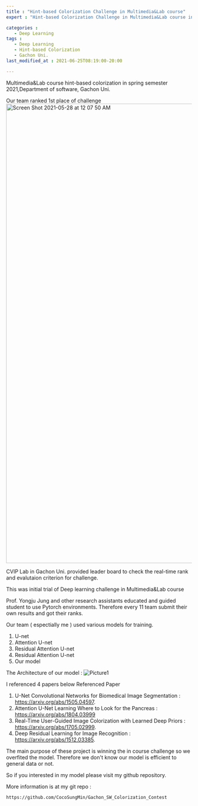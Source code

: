 ```yaml
---
title : "Hint-based Colorization Challenge in Multimedia&Lab course"
expert : "Hint-based Colorization Challenge in Multimedia&Lab course in Gachon Uni, Seongnam-si, Republic of Korea"

categories : 
   - Deep Learning
tags :
   - Deep Learning
   - Hint-based Colorization
   - Gachon Uni. 
last_modified_at : 2021-06-25T08:19:00-20:00

---
```


Multimedia&Lab course hint-based colorization in spring semester 2021,Department of software, Gachon Uni. 

Our team ranked 1st place of challenge
<img width="1243" alt="Screen Shot 2021-05-28 at 12 07 50 AM" src="https://user-images.githubusercontent.com/57583574/119850812-d5c5e980-bf48-11eb-8afb-325c95a3c258.png">

CVIP Lab in Gachon Uni. provided leader board to check the real-time rank and evalutaion criterion for challenge.

This was initial trial of Deep learning challenge in Multimedia&Lab course

Prof. Yongju Jung and other research assistants educated and guided  student to use Pytorch environments. Therefore every 11 team submit their own results and got their ranks.



Our team ( espectially me ) used various models for training. 
1. U-net
2. Attention U-net
3. Residual Attention U-net
4. Residual Attention U-net
5. Our model

The Architecture of our model :
![Picture1](https://user-images.githubusercontent.com/57583574/119441049-68effb00-bd60-11eb-98c1-4877df56fb21.png)

I referenced 4 papers below 
Referenced Paper
1. U-Net Convolutional Networks for Biomedical Image Segmentation : https://arxiv.org/abs/1505.04597.   
2. Attention U-Net Learning Where to Look for the Pancreas : https://arxiv.org/abs/1804.03999      
3. Real-Time User-Guided Image Colorization with Learned Deep Priors : https://arxiv.org/abs/1705.02999.  
4. Deep Residual Learning for Image Recognition : https://arxiv.org/abs/1512.03385.   

The main purpose of these project is winning the in course challenge so we overfited the model. Therefore we don't know our model is efficient to general data or not.

So if you interested in my model please visit my github repository.

More information is at my git repo : 
```
https://github.com/CocoSungMin/Gachon_SW_Colorization_Contest
```

